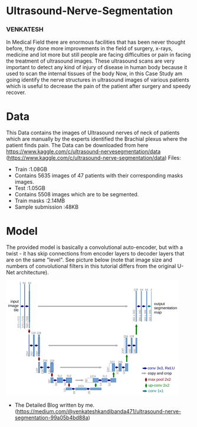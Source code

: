 # Ultrasound-Nerve-Segmentation

### VENKATESH
 
In Medical Field there are enormous facilities that has been never thought before, they done more
improvements in the field of surgery, x-rays, medicine and lot more but still people are facing difficulties or
pain in facing the treatment of ultrasound images. These ultrasound scans are very important to detect any
kind of injury of disease in human body because it used to scan the internal tissues of the body
Now, in this Case Study am going identify the nerve structures in ultrasound images of various patients which
is useful to decrease the pain of the patient after surgery and speedy recover.
# Data
This Data contains the images of Ultrasound nerves of neck of patients which are manually by the experts
identified the Brachial plexus where the patient finds pain.
The Data can be downloaded from here https://www.kaggle.com/c/ultrasound-nervesegmentation/data (https://www.kaggle.com/c/ultrasound-nerve-segmentation/data)
Files:
  - Train :1.08GB
  - Contains 5635 images of 47 patients with their corresponding masks images.
  - Test :1.05GB
  - Contains 5508 images which are to be segmented.
  - Train masks :2.14MB
  - Sample submission :48KB
  
# Model
The provided model is basically a convolutional auto-encoder, but with a twist - it has skip connections from encoder layers to decoder layers that are on the same "level". See picture below (note that image size and numbers of convolutional filters in this tutorial differs from the original U-Net architecture).

![](u-net-architecture.png)


- The Detailed Blog written by me.(https://medium.com/@venkateshkandibanda471/ultrasound-nerve-segmentation-99a05b4bd88a)
